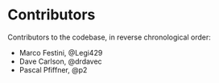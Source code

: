 Contributors
============

Contributors to the codebase, in reverse chronological order:

- Marco Festini, @Legi429
- Dave Carlson, @drdavec
- Pascal Pfiffner, @p2

